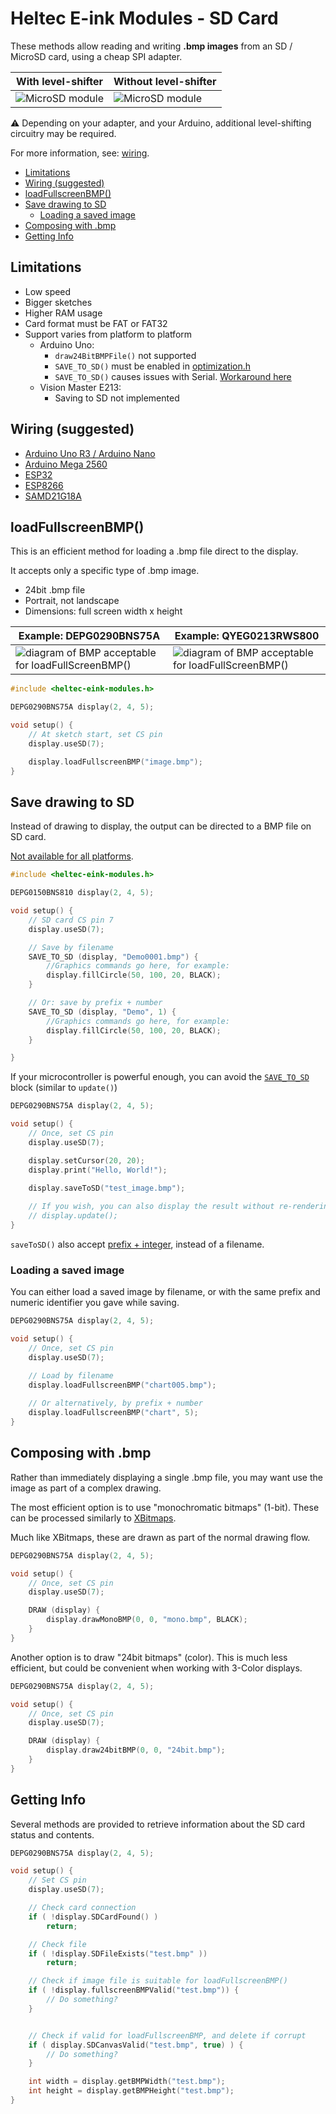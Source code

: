# Heltec E-ink Modules - SD Card

These methods allow reading and writing **.bmp images** from an SD / MicroSD card, using a cheap SPI adapter.

With level-shifter  |   Without level-shifter
--------------------|-------------------------
![MicroSD module](adapter-level-shifter.png) | ![MicroSD module](adapter.png)

⚠ Depending on your adapter, and your Arduino, additional level-shifting circuitry may be required.

For more information, see: [wiring](/docs/README.md#wiring).

- [Limitations](#limitations)
- [Wiring (suggested)](#wiring-suggested)
- [loadFullscreenBMP()](#loadfullscreenbmp)
- [Save drawing to SD](#save-drawing-to-sd)
  - [Loading a saved image](#loading-a-saved-image)
- [Composing with .bmp](#composing-with-bmp)
- [Getting Info](#getting-info)


## Limitations

* Low speed
* Bigger sketches 
* Higher RAM usage
* Card format must be FAT or FAT32
* Support varies from platform to platform
  * Arduino Uno:
    * `draw24BitBMPFile()` not supported
    * `SAVE_TO_SD()` must be enabled in [optimization.h](/src/optimization.h)
    * `SAVE_TO_SD()` causes issues with Serial. [Workaround here](/docs/SD/MinimalSerial.md)
  * Vision Master E213:
    * Saving to SD not implemented
  
## Wiring (suggested)

* [Arduino Uno R3 / Arduino Nano](/docs/Wiring/wiring_m328p.md#optional-additional-wiring-microsd-card-module)
* [Arduino Mega 2560](/docs/Wiring/wiring_m2560.md#optional-additional-wiring-microsd-card-module)
* [ESP32](/docs/Wiring/wiring_esp32.md#optional-additional-wiring-microsd-card-module)
* [ESP8266](/docs/Wiring/wiring_esp8266.md#optional-additional-wiring-microsd-card-module)
* [SAMD21G18A](/docs/Wiring/wiring_samd21g18a.md#optional-additional-wiring-microsd-card-module)

## loadFullscreenBMP()

This is an efficient method for loading a .bmp file direct to the display.

It accepts only a specific type of .bmp image.
* 24bit .bmp file
* Portrait, not landscape
* Dimensions: full screen width x height



Example: DEPG0290BNS75A | Example: QYEG0213RWS800
---|---
![diagram of BMP acceptable for loadFullScreenBMP()](fullscreen_depg0290bns75a.png) | ![diagram of BMP acceptable for loadFullScreenBMP()](fullscreen_qyeg0213rws800.png)

```cpp
#include <heltec-eink-modules.h>

DEPG0290BNS75A display(2, 4, 5);

void setup() {
    // At sketch start, set CS pin
    display.useSD(7);

    display.loadFullscreenBMP("image.bmp");
}
```
## Save drawing to SD

Instead of drawing to display, the output can be directed to a BMP file on SD card.

[Not available for all platforms](#limitations).

```cpp
#include <heltec-eink-modules.h>

DEPG0150BNS810 display(2, 4, 5);

void setup() {
    // SD card CS pin 7
    display.useSD(7);

    // Save by filename
    SAVE_TO_SD (display, "Demo0001.bmp") {
        //Graphics commands go here, for example:
        display.fillCircle(50, 100, 20, BLACK);
    }

    // Or: save by prefix + number
    SAVE_TO_SD (display, "Demo", 1) {
        //Graphics commands go here, for example:
        display.fillCircle(50, 100, 20, BLACK);
    }

}
```

If your microcontroller is powerful enough, you can avoid the [`SAVE_TO_SD`](/docs/API.md#save_to_sd) block (similar to `update()`)

```cpp
DEPG0290BNS75A display(2, 4, 5);

void setup() {
    // Once, set CS pin
    display.useSD(7);

    display.setCursor(20, 20);
    display.print("Hello, World!");

    display.saveToSD("test_image.bmp");
    
    // If you wish, you can also display the result without re-rendering
    // display.update();
}
```

`saveToSD()` also accept [prefix + integer](/docs/API.md#savetosd), instead of a filename.

### Loading a saved image

You can either load a saved image by filename, or with the same prefix and numeric identifier you gave while saving.

```cpp
DEPG0290BNS75A display(2, 4, 5);

void setup() {
    // Once, set CS pin
    display.useSD(7);

    // Load by filename
    display.loadFullscreenBMP("chart005.bmp");
    
    // Or alternatively, by prefix + number
    display.loadFullscreenBMP("chart", 5);
}
```

## Composing with .bmp

Rather than immediately displaying a single .bmp file, you may want use the image as part of a complex drawing.

The most efficient option is to use "monochromatic bitmaps" (1-bit). These can be processed similarly to [XBitmaps](/docs/XBitmapTutorial/mono.md).

Much like XBitmaps, these are drawn as part of the normal drawing flow.

```cpp
DEPG0290BNS75A display(2, 4, 5);

void setup() {
    // Once, set CS pin
    display.useSD(7);

    DRAW (display) {
        display.drawMonoBMP(0, 0, "mono.bmp", BLACK);
    }    
}
```

Another option is to draw "24bit bitmaps" (color).
This is much less efficient, but could be convenient when working with 3-Color displays.

```cpp
DEPG0290BNS75A display(2, 4, 5);

void setup() {
    // Once, set CS pin
    display.useSD(7);

    DRAW (display) {
        display.draw24bitBMP(0, 0, "24bit.bmp");
    }    
}
```

## Getting Info

Several methods are provided to retrieve information about the SD card status and contents.

```cpp
DEPG0290BNS75A display(2, 4, 5);

void setup() {
    // Set CS pin
    display.useSD(7);

    // Check card connection
    if ( !display.SDCardFound() )
        return;

    // Check file
    if ( !display.SDFileExists("test.bmp" ))
        return;

    // Check if image file is suitable for loadFullscreenBMP()
    if ( !display.fullscreenBMPValid("test.bmp")) {
        // Do something?
    }


    // Check if valid for loadFullscreenBMP, and delete if corrupt
    if ( display.SDCanvasValid("test.bmp", true) ) {
        // Do something?
    }

    int width = display.getBMPWidth("test.bmp");
    int height = display.getBMPHeight("test.bmp");
}
```
